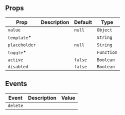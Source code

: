 ## Props

| Prop          | Description | Default | Type       |
| ------------- | ----------- | ------- | ---------- |
| `value`       |             | `null`  | `Object`   |
| `template`\*  |             |         | `String`   |
| `placeholder` |             | `null`  | `String`   |
| `toggle`\*    |             |         | `Function` |
| `active`      |             | `false` | `Boolean`  |
| `disabled`    |             | `false` | `Boolean`  |

## Events

| Event    | Description | Value |
| -------- | ----------- | ----- |
| `delete` |             |       |
